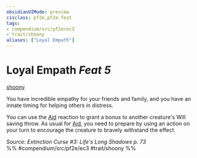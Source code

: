 ```yaml
---
obsidianUIMode: preview
cssclass: pf2e,pf2e-feat
tags:
- compendium/src/pf2e/ec3
- trait/shoony
aliases: ["Loyal Empath"]
---
```

# Loyal Empath  *Feat 5*  
[shoony](../../Rules/traits/shoony-ec3.md)  


You have incredible empathy for your friends and family, and you have an innate timing for helping others in distress.

You can use the [Aid](../../Rules/actions/aid.md) reaction to grant a bonus to another creature's Will saving throw. As usual for [Aid](../../Rules/actions/aid.md), you need to prepare by using an action on your turn to encourage the creature to bravely withstand the effect.

*Source: Extinction Curse #3: Life's Long Shadows p. 73*  
%% #compendium/src/pf2e/ec3 #trait/shoony %%